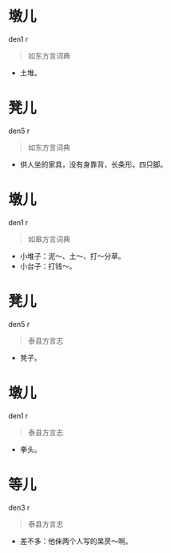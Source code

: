 # 墩儿
den1 r
> 如东方言词典
- 土堆。

# 凳儿
den5 r
> 如东方言词典
- 供人坐的家具，没有身靠背，长条形，四只脚。

# 墩儿
den1 r
> 如皋方言词典
- 小堆子：泥～、土～、打～分草。
- 小台子：打钱～。

# 凳儿
den5 r
> 泰县方言志
- 凳子。

# 墩儿
den1 r
> 泰县方言志
- 拳头。

# 等儿
den3 r
> 泰县方言志
- 差不多：他俫两个人写的杲昃～啊。
